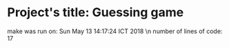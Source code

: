 # Project's title: Guessing game
make was run on: Sun May 13 14:17:24 ICT 2018 \n
number of lines of code: 17
